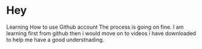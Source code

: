 # Hey
Learning How to use Github account
The process is going on fine.
I am learning first from github then i would move on to videos i have downloaded to help me have a good understnading.
